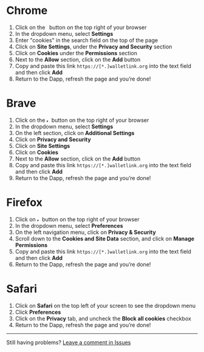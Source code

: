# Chrome

1. Click on the <img width="3" alt="settings btn" src="https://user-images.githubusercontent.com/41082194/63546593-0577d000-c4df-11e9-8e18-37d7c8dad70b.png"> button on the top right of your browser
2. In the dropdown menu, select **Settings**
3. Enter "cookies" in the search field on the top of the page
4. Click on **Site Settings**, under the **Privacy and Security** section
5. Click on **Cookies** under the **Permissions** section
6. Next to the **Allow** section, click on the **Add** button
7. Copy and paste this link `https://[*.]walletlink.org` into the text field and then click **Add** 
8. Return to the Dapp, refresh the page and you’re done!

# Brave
1. Click on the <img width="9" alt="triple bar settings btn" src="https://user-images.githubusercontent.com/41082194/63546589-03ae0c80-c4df-11e9-9a6c-8106fd7b7202.png"> button on the top right of your browser
2. In the dropdown menu, select **Settings** 
3. On the left section, click on **Additional Settings**
4. Click on **Privacy and Security**
5. Click on **Site Settings**
6. Click on **Cookies**
7. Next to the **Allow** section, click on the **Add** button
8. Copy and paste this link `https://[*.]walletlink.org` into the text field and then click **Add** 
9. Return to the Dapp, refresh the page and you’re done!

# Firefox
1. Click on <img width="9" alt="triple bar settings btn" src="https://user-images.githubusercontent.com/41082194/63546589-03ae0c80-c4df-11e9-9a6c-8106fd7b7202.png"> button on the top right of your browser
2. In the dropdown menu, select **Preferences**
3. On the left navigation menu, click on **Privacy & Security**
4. Scroll down to the **Cookies and Site Data** section, and click on **Manage Permissions**
5. Copy and paste this link `https://[*.]walletlink.org`    into the text field and then click **Add** 
6. Return to the Dapp, refresh the page and you’re done!

# Safari
1. Click on **Safari** on the top left of your screen to see the dropdown menu
2. Click **Preferences**
3. Click on the **Privacy** tab, and uncheck the **Block all cookies** checkbox
4. Return to the Dapp, refresh the page and you’re done!

***

Still having problems? [Leave a comment in Issues](https://github.com/walletlink/walletlink/issues)